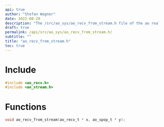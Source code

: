 ```yaml
---
api: true
author: "Stefan Wagner"
date: 2022-08-29
description: "The /src/ao_sys/ao_recv_from_stream.h file of the ao real-time operating system."
draft: true
permalink: /api/src/ao_sys/ao_recv_from_stream.h/
subtitle: ""
title: "ao_recv_from_stream.h"
toc: true
---
```


# Include

```c
#include <ao_recv.h>
#include <ao_stream.h>
```

# Functions

```c
void ao_recv_from_stream(ao_recv_t * x, ao_spop_t * y);
```

